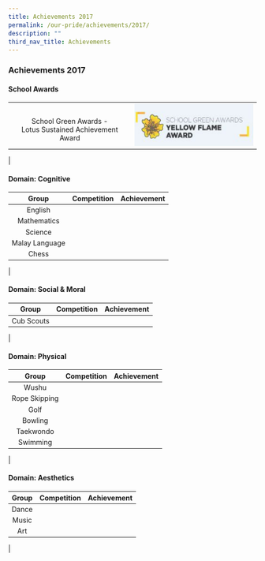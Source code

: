 ```yaml
---
title: Achievements 2017
permalink: /our-pride/achievements/2017/
description: ""
third_nav_title: Achievements
---
```

### **Achievements 2017**
#### **School Awards**

|  |  |
|:---:|:---:|
| <br>School Green Awards - <br>Lotus Sustained Achievement Award | ![](/images/2019schaward.png) |
|

#### **Domain: Cognitive**

| Group | Competition | Achievement |
|:---:|:---:|:---:|
| English |  |  | 
| Mathematics |  |  | 
| Science |  |  | 
| Malay Language |  |  | 
| Chess |  |  | 
|

#### **Domain: Social & Moral**

| Group | Competition | Achievement |
|:---:|:---:|:---:|
| Cub Scouts |  |  | 
|

#### **Domain: Physical**

| Group | Competition | Achievement |
|:---:|:---:|:---:|
| Wushu |  |  | 
| Rope Skipping |  |  |
| Golf |  |  | 
| Bowling |  |  | 
| Taekwondo |  |  | 
| Swimming |  |  | 
|

#### **Domain: Aesthetics**

| Group | Competition | Achievement |
|:---:|:---:|:---:|
| Dance |  |  |
| Music |  |  | 
| Art |  |  | 
|